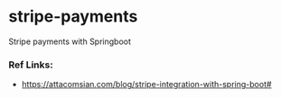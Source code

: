 # stripe-payments
Stripe payments with Springboot


### Ref Links:
- https://attacomsian.com/blog/stripe-integration-with-spring-boot#
